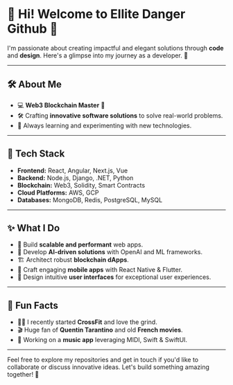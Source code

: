 # 🌟 Hi! Welcome to Ellite Danger Github 👋

I'm passionate about creating impactful and elegant solutions through **code** and **design**. Here's a glimpse into my journey as a developer. 🚀

---

## 🛠️ About Me

- 💻 **Web3 Blockchain Master** 🧩
- 🛠️ Crafting **innovative software solutions** to solve real-world problems.
- 🌱 Always learning and experimenting with new technologies.

---

## 🔧 Tech Stack

- **Frontend:** React, Angular, Next.js, Vue  
- **Backend:** Node.js, Django, .NET, Python  
- **Blockchain:** Web3, Solidity, Smart Contracts  
- **Cloud Platforms:** AWS, GCP  
- **Databases:** MongoDB, Redis, PostgreSQL, MySQL  

---

## ✨ What I Do

- 🌟 Build **scalable and performant** web apps.
- 🤖 Develop **AI-driven solutions** with OpenAI and ML frameworks.
- 🏗️ Architect robust **blockchain dApps**.
- 📱 Craft engaging **mobile apps** with React Native & Flutter.
- 🎨 Design intuitive **user interfaces** for exceptional user experiences.

---

## 🌟 Fun Facts

- 🏋️‍♀️ I recently started **CrossFit** and love the grind.  
- 🎬 Huge fan of **Quentin Tarantino** and old **French movies**.  
- 🎵 Working on a **music app** leveraging MIDI, Swift & SwiftUI.  

---

Feel free to explore my repositories and get in touch if you'd like to collaborate or discuss innovative ideas. Let's build something amazing together! 🚀
